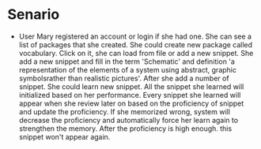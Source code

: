 # Senario

- User Mary registered an account or login if she had one. She can see a list of packages that she created. She could create new package called vocabulary. Click on it, she can load from file or add a new snippet. She add a new snippet and fill in the term 'Schematic' and definition 'a representation of the elements of a system using abstract, graphic symbolsrather than realistic pictures'. After she add a number of snippet. She could learn new snippet. All the snippet she learned will initialized based on her performance. Every snippet she learned will appear when she review later on based on the proficiency of snippet and update the proficiency. If she memorized wrong, system will decrease the proficiency and automatically force her learn again to strengthen the memory. After the proficiency is high enough. this snippet won't appear again.

